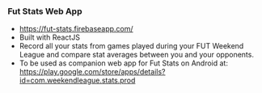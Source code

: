 ### Fut Stats Web App
- https://fut-stats.firebaseapp.com/
- Built with ReactJS
- Record all your stats from games played during your FUT Weekend League and compare stat averages between you and your opponents.
- To be used as companion web app for Fut Stats on Android at: https://play.google.com/store/apps/details?id=com.weekendleague.stats.prod
